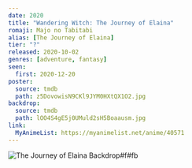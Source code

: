 ```yaml
---
date: 2020
title: "Wandering Witch: The Journey of Elaina"
romaji: Majo no Tabitabi
alias: [The Journey of Elaina]
tier: "?"
released: 2020-10-02
genres: [adventure, fantasy]
seen:
  first: 2020-12-20
poster:
  source: tmdb
  path: z5DovowisN9CKl9JYM0HXtQX1O2.jpg
backdrop:
  source: tmdb
  path: lOO4S4gE5j0UMuld2sH5Boaausm.jpg
link:
  MyAnimeList: https://myanimelist.net/anime/40571
---
```


![The Journey of Elaina Backdrop#f#fb](https://image.tmdb.org/t/p/w1280/kZE2LlQ0HKubeLEOI9ukhqRXGx2.jpg "Source: TMDB")
